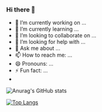 ### Hi there 👋
- 🔭 I’m currently working on ...
- 🌱 I’m currently learning ...
- 👯 I’m looking to collaborate on ...
- 🤔 I’m looking for help with ...
- 💬 Ask me about ...
- 📫 How to reach me: ...
- 😄 Pronouns: ...
- ⚡ Fun fact: ...
- 
![Anurag's GitHub stats](https://github-readme-stats.vercel.app/api?username=chkawan&show_icons=true&theme=transparent&title_color=2f80ed)
 
 [![Top Langs](https://github-readme-stats.vercel.app/api/top-langs/?username=chkawan&layout=compact&show_icons=true&title_color=2f80edcard_width=400¨&card_height=500 )](https://github.com/chkawan/github-readme-stats)

